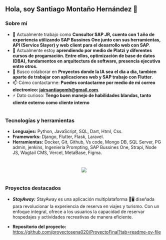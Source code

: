 ## Hola, soy Santiago Montaño Hernández 👋

### Sobre mí
- 🔭 Actualmente trabajo como **Consultor SAP JR, cuento con 1 año de experiencia utilizando SAP Bussines One junto con sus herramientas, API (Service Slayer) y web client para el desarrollo web con SAP**.
- 🌱  Actualmente estoy **aprendiendo por medio de Platzi y diferentes cursos de progamación. Entre ellos, optimización de base de datos (DBA), fundamentos en arquitectura de software, presencia ejecutiva entre otros.**
- 👯 Busco colaborar en **Proyectos donde la IA sea el día a día, tambien aparte de trabajar con aplicaciones web y SAP trabajo con Flutter**.
- 📫 Cómo contactarme: **Puedes contactarme por medio de mi correo electronico: jairsantiagomh@gmail.com**.
- ⚡ Dato curioso: **Tengo buen manejo de habilidades blandas, tanto cliente externo como cliente interno**
#
### Tecnologías y herramientas

- **Lenguajes:** Python, JavaScript, SQL, Dart, Html, Css.
- **Frameworks:** Django, Flutter, Flask, Laravel.
- **Herramientas:** Docker, Git, Github, Vs code, Mongo DB, SQL Server, PG admin, jenkins, Ingenieria Prompting, SAP Bussines One, Strapi, Node JS, Wagtail CMS, Vercel, MetaBase, Figma.
#
<p align="center">
  <a href="https://skillicons.dev">
    <img src="https://skillicons.dev/icons?i=js,html,css,dart,django,python,mongo,figma,docker,git,github,vercel,flutter,nodejs,laravel" />
  </a>
</p>


#
### Proyectos destacados
- ***StayAway:*** StayAway es una aplicación multiplataforma 📱🖥️ diseñada para revolucionar la experiencia de reserva en viajes y turismo. Con un enfoque integral, ofrece a los usuarios la capacidad de reservar hospedajes y actividades recreativas de manera eficiente. 

- **Repositorio del proyecto:** https://github.com/proyectosena020/ProyectoFinal?tab=readme-ov-file
